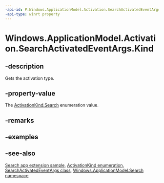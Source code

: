 ```yaml
---
-api-id: P:Windows.ApplicationModel.Activation.SearchActivatedEventArgs.Kind
-api-type: winrt property
---
```


<!-- Property syntax
public Windows.ApplicationModel.Activation.ActivationKind Kind { get; }
-->

# Windows.ApplicationModel.Activation.SearchActivatedEventArgs.Kind

## -description
Gets the activation type.

## -property-value
The [ActivationKind.Search](activationkind.md) enumeration value.

## -remarks

## -examples

## -see-also
[Search app extension sample](https://github.com/microsoftarchive/msdn-code-gallery-microsoft/tree/master/Official%20Windows%20Platform%20Sample/Windows%208.1%20Store%20app%20samples/99866-Windows%208.1%20Store%20app%20samples/Search%20contract%20sample), [ActivationKind enumeration](activationkind.md), [SearchActivatedEventArgs class](searchactivatedeventargs.md), [Windows.ApplicationModel.Search namespace](../windows.applicationmodel.search/windows_applicationmodel_search.md)
